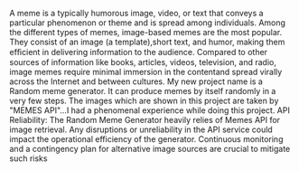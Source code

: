 A meme is a typically humorous image, video, or text that conveys a particular phenomenon or theme and is spread among individuals. Among the different types of memes, image-based memes are the most popular. They consist of an image (a template),short text, and humor, making them efﬁcient in delivering information to the audience. Compared to other sources of information like books, articles, videos, television, and radio, image memes require minimal immersion in the contentand spread virally across the Internet and between cultures.
My new project name is a Random meme generator. It can produce memes by itself randomly in a very few steps. The images which are shown in this project are taken by "MEMES API"...I had a phenomenal experience while doing this project.
API Reliability: The Random Meme Generator heavily relies of Memes API for image retrieval. Any disruptions or unreliability in the API service could impact the operational efficiency of the generator. Continuous monitoring and a contingency plan for alternative image sources are crucial to mitigate such risks
